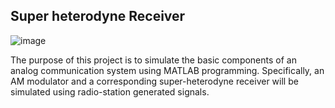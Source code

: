 ## Super heterodyne Receiver
![image](https://github.com/faatthy/Supe-Heterodyne-Receiver/assets/110846097/16c3cc32-d94d-4450-8990-61699ae85a42)

The purpose of this project is to simulate the basic components of an analog communication system using 
MATLAB programming. Specifically, an AM modulator and a corresponding super-heterodyne receiver 
will be simulated using radio-station generated signals.
